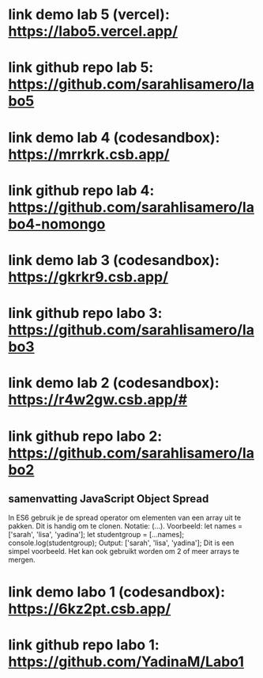# link demo lab 5 (vercel): https://labo5.vercel.app/
# link github repo lab 5: https://github.com/sarahlisamero/labo5 

# link demo lab 4 (codesandbox): https://mrrkrk.csb.app/
# link github repo lab 4: https://github.com/sarahlisamero/labo4-nomongo

# link demo lab 3 (codesandbox): https://gkrkr9.csb.app/
# link github repo labo 3: https://github.com/sarahlisamero/labo3

# link demo lab 2 (codesandbox): https://r4w2gw.csb.app/#
# link github repo labo 2: https://github.com/sarahlisamero/labo2
## samenvatting JavaScript Object Spread
In ES6 gebruik je de spread operator om elementen van een array uit te pakken. Dit is handig om te clonen. Notatie: (...). 
Voorbeeld: let names = ['sarah', 'lisa', 'yadina'];
let studentgroup = [...names];
console.log(studentgroup);
Output: ['sarah', 'lisa', 'yadina'];
Dit is een simpel voorbeeld. Het kan ook gebruikt worden om 2 of meer arrays te mergen. 

# link demo labo 1 (codesandbox): https://6kz2pt.csb.app/  
# link github repo labo 1: https://github.com/YadinaM/Labo1